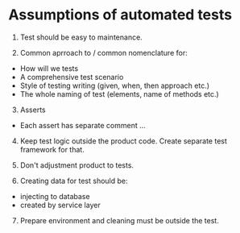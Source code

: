 # Assumptions of automated tests

1. Test should be easy to maintenance.

2. Common aprroach to / common nomenclature for:
- How will we tests
- A comprehensive test scenario 
- Style of testing writing (given, when, then approach etc.)
- The whole naming of test (elements, name of methods etc.)

3. Asserts
- Each assert has separate comment
...

4. Keep test logic outside the product code. Create separate test framework for that.  

5. Don't adjustment product to tests.

6. Creating data for test should be: 
- injecting to database 
- created by service layer

7. Prepare environment and cleaning must be outside the test. 
